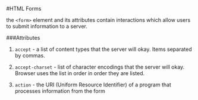 #HTML Forms

the ``<form>`` element and its attributes contain interactions which allow
users to submit information to a server. 

###Attributes

1) ``accept`` - a list of content types that the server will okay. Items separated by commas.

2) ``accept-charset`` - list of character encodings that the server will okay. Browser uses
the list in order in order they are listed.

3) ``action`` - the URI (Uniform Resource Identifier) of a program that processes information
from the form
